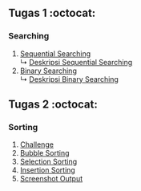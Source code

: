 ## Tugas 1 :octocat:
### Searching
1. <a href="Searching/Sequential Searching.c"> Sequential Searching</a><br>
↳ <a href="Searching/Deskripsi Binary Searching"> Deskripsi Sequential Searching</a><br>
2. <a href="Searching/Binary searching.c"> Binary Searching</a><br>
↳ <a href="Searching/Deskripsi Sequential Searching"> Deskripsi Binary Searching</a><br>
## Tugas 2 :octocat:
### Sorting
1. <a href="Sorting/Challenge.c"> Challenge </a><br>
2. <a href="Sorting/Bubble Sorting Tugas.c"> Bubble Sorting </a><br>
3. <a href="Sorting/Selection Sorting Tugas.c"> Selection Sorting </a><br>
4. <a href="Sorting/Insertion Sorting tugas.c"> Insertion Sorting </a><br>
5. <a href=""> Screenshot Output </a><br>
